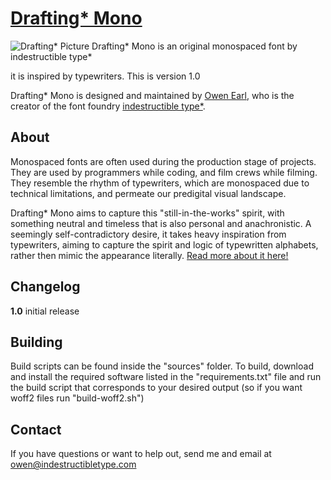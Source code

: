 [Drafting* Mono](http://indestructibletype.com/Drafting)
================
![Drafting* Picture](https://indestructibletype.com/assets/Drafting.svg)
Drafting* Mono is an original monospaced font by indestructible type*

it is inspired by typewriters. This is version 1.0

Drafting* Mono is designed and maintained by [Owen Earl](https://ewonrael.github.io/), who is the creator of the font foundry [indestructible type*](http://indestructibletype.com).

About
-----
Monospaced fonts are often used during the production stage of projects. They are used by programmers while coding, and film crews while filming. They resemble the rhythm of typewriters, which are monospaced due to technical limitations, and permeate our predigital visual landscape.

Drafting* Mono aims to capture this "still-in-the-works" spirit, with something neutral and timeless that is also personal and anachronistic. A seemingly self-contradictory desire, it takes heavy inspiration from typewriters, aiming to capture the spirit and logic of typewritten alphabets, rather then mimic the appearance literally. [Read more about it here!](https://indestructibletype.com/Drafting/)

Changelog
---------
<b>1.0</b>
initial release

Building
--------
Build scripts can be found inside the "sources" folder. To build, download and install the required software listed in the "requirements.txt" file and run the build script that corresponds to your desired output (so if you want woff2 files run "build-woff2.sh")

Contact
-------
If you have questions or want to help out, send me and email at owen@indestructibletype.com

